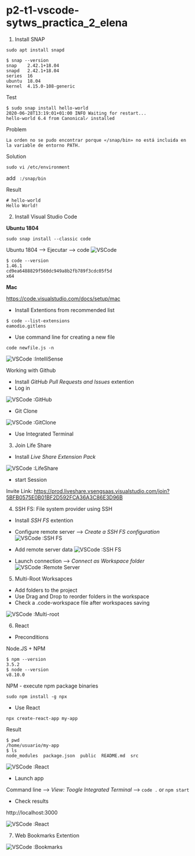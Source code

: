 # p2-t1-vscode-sytws_practica_2_elena

1. Install SNAP

```
sudo apt install snapd
```
```
$ snap --version
snap    2.42.1+18.04
snapd   2.42.1+18.04
series  16
ubuntu  18.04
kernel  4.15.0-108-generic
```

Test

```
$ sudo snap install hello-world
2020-06-28T13:19:01+01:00 INFO Waiting for restart...
hello-world 6.4 from Canonical✓ installed
```

Problem
```
La orden no se pudo encontrar porque «/snap/bin» no está incluida en la variable de entorno PATH.
```

Solution
```
sudo vi /etc/environment
```
add ``` :/snap/bin```

Result
```
# hello-world
Hello World!
```

2. Install Visual Studio Code

**Ubuntu 1804**

```
sudo snap install --classic code
```

Ubuntu 1804 --> Ejecutar --> code
![VSCode](/images/code.png)

```
$ code --version
1.46.1
cd9ea6488829f560dc949a8b2fb789f3cdc05f5d
x64
```

**Mac**

https://code.visualstudio.com/docs/setup/mac
+ Install Extentions from recommended list 

```
$ code --list-extensions
eamodio.gitlens
```

+ Use command line for creating a new file

```
code newfile.js -n
```

![VSCode :IntelliSense](/images/IntelliSense.png)


Working with Github

+ Install *GitHub Pull Requests and Issues* extention
+ Log in 

![VSCode :GitHub](/images/github.png)

+ Git Clone 

![VSCode :GitClone](/images/gitclone.png)

+ Use Integrated Terminal

3. Join Life Share 

+ Install *Live Share Extension Pack*

![VSCode :LifeShare](/images/lifeshare.png)

+ start Session 

Invite Link:
https://prod.liveshare.vsengsaas.visualstudio.com/join?5BFB0575E0B01BF2D592FCA36A3C86E3D96B

4. SSH FS: File system provider using SSH

+ Install *SSH FS* extention
+ Configure remote server --> *Create a SSH FS configuration*
![VSCode :SSH FS](/images/ssh.png)

+ Add remote server data
![VSCode :SSH FS](/images/conf.png)

+ Launch connection  --> *Connect as Workspace folder*
![VSCode :Remote Server](/images/remote_server.png)

5. Multi-Root Worksapces

+ Add folders to the project
+ Use Drag and Drop to reorder folders in the workspace
+ Check a .code-workspace file after workspaces saving 

![VSCode :Multi-root](/images/multi-root.png)

6. React

+ Preconditions 

Node.JS + NPM
```
$ npm --version
3.5.2
$ node --version
v8.10.0
```
NPM - execute npm package binaries

```
sudo npm install -g npx
```

+ Use React 
```
npx create-react-app my-app
```

Result
```
$ pwd
/home/usuario/my-app
$ ls
node_modules  package.json  public  README.md  src
```

![VSCode :React](/images/app.png)

+ Launch app

Command line --> *View: Toogle Integrated Terminal* --> ```code .``` or ```npm start```

+ Check results 

http://localhost:3000

![VSCode :React](/images/react_app.png)

7. Web Bookmarks Extention

![VSCode :Bookmarks](/images/web_bookmark.png)
